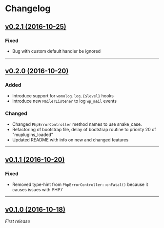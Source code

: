 Changelog
=========

## [v0.2.1 (2016-10-25)](https://github.com/inpsyde/wonolog/releases/tag/0.2.1)

### Fixed

- Bug with custom default handler be ignored

-------

## [v0.2.0 (2016-10-20)](https://github.com/inpsyde/wonolog/releases/tag/0.2.0)

### Added

- Introduce support for `wonolog.log.{$level}` hooks
- Introduce new `MailerListener` to log `wp_mail` events

### Changed

- Changed `PhpErrorController` method names to use snake_case.
- Refactoring of bootstrap file, delay of bootstrap routine to priority 20 of "muplugins_loaded"
- Updated README with info on new and changed features

-------

## [v0.1.1 (2016-10-20)](https://github.com/inpsyde/wonolog/releases/tag/0.1.1)

### Fixed

- Removed type-hint from `PhpErrorController::onFatal()` because it causes issues with PHP7

-------

## [v0.1.0 (2016-10-18)](https://github.com/inpsyde/wonolog/releases/tag/0.1.0)

_First release_
